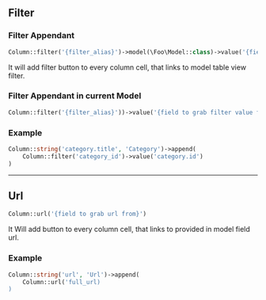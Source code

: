 ## Filter

### Filter Appendant

```php
Column::filter('{filter_alias}')->model(\Foo\Model::class)->value('{field to grab filter value from}')
```

It will add filter button to every column cell, that links to model table view filter.

### Filter Appendant in current Model

```php
Column::filter('{filter_alias}'))->value('{field to grab filter value from}')
```

### Example

```php
Column::string('category.title', 'Category')->append(
	Column::filter('category_id')->value('category.id')
)
```

----------

## Url

```php
Column::url('{field to grab url from}')
```

It Will add button to every column cell, that links to provided in model field url.

### Example

```php
Column::string('url', 'Url')->append(
	Column::url('full_url)
)
```